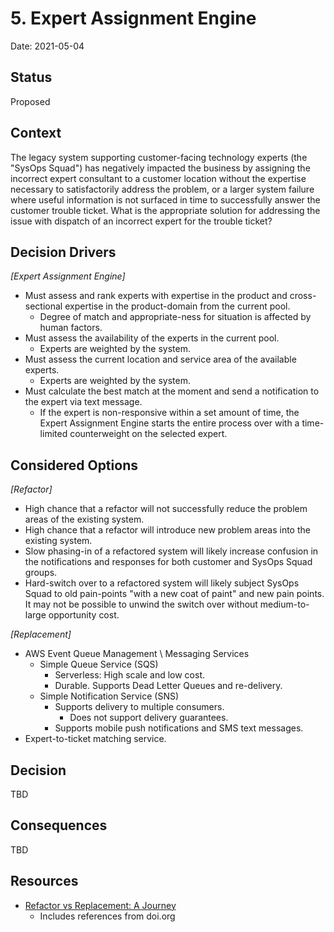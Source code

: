 # 5. Expert Assignment Engine

Date: 2021-05-04

## Status

Proposed

## Context

<!-- The issue motivating this decision, and any context that influences or constrains the decision. -->
The legacy system supporting customer-facing technology experts (the "SysOps Squad") has negatively impacted the business by assigning the incorrect expert consultant to a customer location without the expertise necessary to satisfactorily address the problem, or a larger system failure where useful information is not surfaced in time to successfully answer the customer trouble ticket. What is the appropriate solution for addressing the issue with dispatch of an incorrect expert for the trouble ticket?

## Decision Drivers

*[Expert Assignment Engine]*

* Must assess and rank experts with expertise in the product and cross-sectional expertise in the product-domain from the current pool.
	* Degree of match and appropriate-ness for situation is affected by human factors.
* Must assess the availability of the experts in the current pool.
	* Experts are weighted by the system.
* Must assess the current location and service area of the available experts.
	* Experts are weighted by the system.
* Must calculate the best match at the moment and send a notification to the expert via text message.
	* If the expert is non-responsive within a set amount of time, the Expert Assignment Engine starts the entire process over with a time-limited counterweight on the selected expert. 

## Considered Options

*[Refactor]*

* High chance that a refactor will not successfully reduce the problem areas of the existing system.
* High chance that a refactor will introduce new problem areas into the existing system.
* Slow phasing-in of a refactored system will likely increase confusion in the notifications and responses for both customer and SysOps Squad groups.
* Hard-switch over to a refactored system will likely subject SysOps Squad to old pain-points "with a new coat of paint" and new pain points. It may not be possible to unwind the switch over without medium-to-large opportunity cost. 

*[Replacement]*

* AWS Event Queue Management \ Messaging Services
	* Simple Queue Service (SQS)
		* Serverless: High scale and low cost.
		* Durable. Supports Dead Letter Queues and re-delivery.
	* Simple Notification Service (SNS)
		* Supports delivery to multiple consumers.
			* Does not support delivery guarantees.
		* Supports mobile push notifications and SMS text messages.	
* Expert-to-ticket matching service.



<!-- https://ndcworkshops.com/slot/converting-a-monolithic-app 
1. Strategies for getting started
1. Defining domains when working within a monolithic system
1. Evaluating current unit and integration tests for ability to support refactoring efforts
1. Implementing micro-services over a monolothic back-end
1. Converting historical-data access patterns to CQRS
1. Splitting, segmenting, and changing the business layer to stay within the domain
1. Communicating between domains with events and messaging
1. Dev-Ops considerations in a DDD world
-->

## Decision

<!-- The change that we're proposing or have agreed to implement. -->
TBD

## Consequences

<!-- What becomes easier or more difficult to do and any risks introduced by the change that will need to be mitigated. -->
TBD


## Resources
* [Refactor vs Replacement: A Journey](https://billthevestguy.com/2020/12/22/refactor-vs-replacement-a-journey/)
	* Includes references from doi.org
